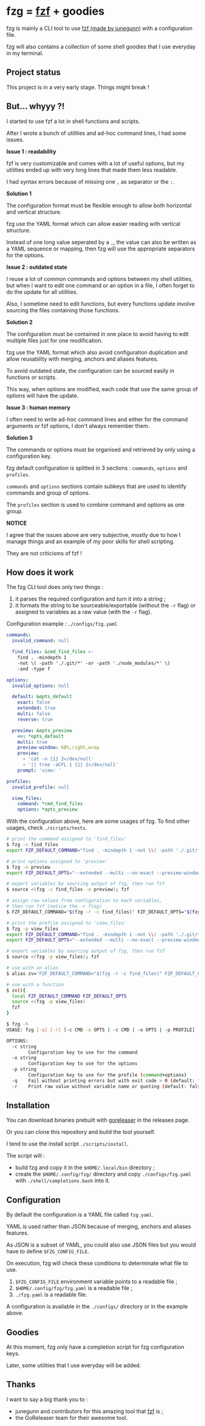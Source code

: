 # fzg = [fzf](https://github.com/junegunn/fzf) + goodies

fzg is mainly a CLI tool to use [fzf (made by junegunn)](https://github.com/junegunn/fzf) with a configuration file.

fzg will also contains a collection of some shell goodies that I use everyday in my terminal.

## Project status

This project is in a very early stage. Things might break !

## But... whyyy ?!

I started to use fzf a lot in shell functions and scripts.

After I wrote a bunch of utilities and ad-hoc command lines, I had some issues.

**Issue 1 : readability**

fzf is very customizable and comes with a lot of useful options, but my
utilities ended up with very long lines that made them less readable.

I had syntax errors because of missing one `,` as separator or the `:`.

**Solution 1**

The configuration format must be flexible enough to allow both horizontal and vertical structure.

fzg use the YAML format which can allow easier reading with vertical structure.

Instead of one long value seperated by a `,`, the value can also be written
as a YAML sequence or mapping, then fzg will use the appropriate separators for the options.

**Issue 2 : outdated state**

I reuse a lot of common commands and options between my shell utilities, but when I want
to edit one command or an option in a file, I often forget to do the update for all utilities.

Also, I sometime need to edit functions, but every functions update involve
sourcing the files containing those functions.

**Solution 2**

The configuration must be contained in one place to avoid having to edit
multiple files just for one modification.

fzg use the YAML format which also avoid configuration duplication
and allow reusability with merging, anchors and aliases features.

To avoid outdated state, the configuration can be sourced easily in functions or scripts.

This way, when options are modified, each code that use the same group of options will have the update.

**Issue 3 : human memory**

I often need to write ad-hoc command lines and either for the command arguments
or fzf options, I don't always remember them.

**Solution 3**

The commands or options must be organised and retrieved by only using a configuration key.

fzg default configuration is splitted in 3 sections : `commands`, `options` and `profiles`.

`commands` and `options` sections contain subkeys that are used to identify
commands and group of options.

The `profiles` section is used to combine command and options as one group.

**NOTICE**

I agree that the issues above are very subjective, mostly due to how I manage
things and an example of my poor skills for shell scripting.

They are not criticisms of fzf !

## How does it work

The fzg CLI tool does only two things :

1) it parses the required configuration and turn it into a string ;
2) it formats the string to be sourceable/exportable (without the `-r` flag)
   or assigned to variables as a raw value (with the `-r` flag).


Configuration example : `./configs/fzg.yaml`

```yaml
commands:
  invalid_command: null

  find_files: &cmd_find_files >-
    find . -mindepth 1
    -not \( -path './.git/*' -or -path './node_modules/*' \)
    -and -type f

options:
  invalid_options: null

  default: &opts_default
    exact: false
    extended: true
    multi: false
    reverse: true

  preview: &opts_preview
    <<: *opts_default
    multi: true
    preview-window: 60%,right,wrap
    preview:
      - 'cat -n {1} 2>/dev/null'
      - '|| tree -aCFL 1 {1} 2>/dev/null'
    prompt: 'view: '

profiles:
  invalid_profile: null

  view_files:
    command: *cmd_find_files
    options: *opts_preview
```

With the configuration above, here are some usages of fzg.
To find other usages, check `./scripts/tests`.

```bash
# print the command assigned to 'find_files'
$ fzg -c find_files
export FZF_DEFAULT_COMMAND="find . -mindepth 1 -not \\( -path './.git/*' -or -path..."

# print options assigned to 'preview'
$ fzg -o preview
export FZF_DEFAULT_OPTS="--extended --multi --no-exact --preview-window=60%,right,..."

# export variables by sourcing output of fzg, then run fzf
$ source <(fzg -c find_files -o preview); fzf

# assign raw values from configuration to each variables,
# then run fzf (notice the -r flag)
$ FZF_DEFAULT_COMMAND="$(fzg -r -c find_files)" FZF_DEFAULT_OPTS="$(fzg -r -o preview)" fzf

# print the profile assigned to 'view_files'
$ fzg -p view_files
export FZF_DEFAULT_COMMAND="find . -mindepth 1 -not \\( -path './.git/*' -or -path..."
export FZF_DEFAULT_OPTS="--extended --multi --no-exact --preview-window=60%,right,..."

# export variables by sourcing output of fzg, then run fzf
$ source <(fzg -p view_files); fzf

# use with an alias
$ alias zv='FZF_DEFAULT_COMMAND="$(fzg -r -c find_files)" FZF_DEFAULT_OPTS="$(fzg -r -o preview)" fzf'

# use with a function
$ zv(){
  local FZF_DEFAULT_COMMAND FZF_DEFAULT_OPTS
  source <(fzg -p view_files)
  fzf
}
```

```bash
$ fzg -h
USAGE: fzg [-q] [-r] [-c CMD -o OPTS | -c CMD | -o OPTS | -p PROFILE]

OPTIONS:
  -c string
        Configuration key to use for the command
  -o string
        Configuration key to use for the options
  -p string
        Configuration key to use for the profile (command+options)
  -q    Fail without printing errors but with exit code > 0 (default: false)
  -r    Print raw value without variable name or quoting (default: false)
```

## Installation

You can download binaries prebuilt with [goreleaser](https://github.com/goreleaser/goreleaser/) in the releases page.

Or you can clone this repository and build the tool yourself.

I tend to use the install script `./scripts/install`.

The script will :

- build fzg and copy it in the `$HOME/.local/bin` directory ;
- create the `$HOME/.config/fzg/` directory and copy `./configs/fzg.yaml` with
  `./shell/completions.bash` into it.


## Configuration

By default the configuration is a YAML file called `fzg.yaml`.

YAML is used rather than JSON because of merging, anchors and aliases features.

As JSON is a subset of YAML, you could also use JSON files
but you would have to define `$FZG_CONFIG_FILE`.

On execution, fzg will check these conditions to determinate what file to use.

1) `$FZG_CONFIG_FILE` environment variable points to a readable file ;
2) `$HOME/.config/fzg/fzg.yaml` is a readable file ;
3) `./fzg.yaml` is a readable file.

A configuration is available in the `./configs/` directory or in the example above.

## Goodies

At this moment, fzg only have a completion script for fzg configuration keys.

Later, some utilities that I use everyday will be added.

## Thanks

I want to say a big thank you to :

- junegunn and contributors for this amazing tool that [fzf](https://github.com/junegunn/fzf) is ;
- the GoReleaser team for their awesome tool.
